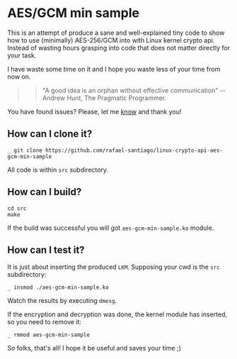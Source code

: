 # AES/GCM min sample

This is an attempt of produce a sane and well-explained tiny code to show how to use (minimally)
AES-256/GCM into with Linux kernel crypto api. Instead of wasting hours grasping into code that
does not matter directly for your task.

I have waste some time on it and I hope you waste less of your time from now on.

>>"A good idea is an orphan without effective communication" -- Andrew Hunt, The Pragmatic Programmer.

You have found issues? Please, let me [know](https://github.com/rafael-santiago/linux-crypto-api-aes-gcm-min-sample/issues) and
thank you!

## How can I clone it?

```
_ git clone https://github.com/rafael-santiago/linux-crypto-api-aes-gcm-min-sample
```

All code is within ``src`` subdirectory.

## How can I build?

```
cd src
make
```

If the build was successful you will got ``aes-gcm-min-sample.ko`` module.

## How can I test it?

It is just about inserting the produced ``LKM``. Supposing your cwd is the ``src`` subdirectory:

```
_ insmod ./aes-gcm-min-sample.ko
```

Watch the results by executing ``dmesg``.

If the encryption and decryption was done, the kernel module has inserted, so you need to remove it:

```
_ rmmod aes-gcm-min-sample
```

So folks, that's all!
I hope it be useful and saves your time ;)

